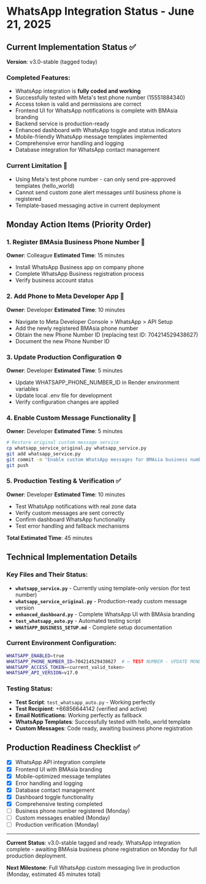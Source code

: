 # WhatsApp Integration Status - June 21, 2025

## Current Implementation Status ✅
**Version**: v3.0-stable (tagged today)

### Completed Features:
- WhatsApp integration is **fully coded and working**
- Successfully tested with Meta's test phone number (15551884340)
- Access token is valid and permissions are correct
- Frontend UI for WhatsApp notifications is complete with BMAsia branding
- Backend service is production-ready
- Enhanced dashboard with WhatsApp toggle and status indicators
- Mobile-friendly WhatsApp message templates implemented
- Comprehensive error handling and logging
- Database integration for WhatsApp contact management

### Current Limitation 🚧
- Using Meta's test phone number - can only send pre-approved templates (hello_world)
- Cannot send custom zone alert messages until business phone is registered
- Template-based messaging active in current deployment

## Monday Action Items (Priority Order)

### 1. Register BMAsia Business Phone Number 📱
**Owner**: Colleague
**Estimated Time**: 15 minutes
- Install WhatsApp Business app on company phone
- Complete WhatsApp Business registration process
- Verify business account status

### 2. Add Phone to Meta Developer App 🔧
**Owner**: Developer
**Estimated Time**: 10 minutes
- Navigate to Meta Developer Console > WhatsApp > API Setup
- Add the newly registered BMAsia phone number
- Obtain the new Phone Number ID (replacing test ID: 704214529438627)
- Document the new Phone Number ID

### 3. Update Production Configuration ⚙️
**Owner**: Developer
**Estimated Time**: 5 minutes
- Update WHATSAPP_PHONE_NUMBER_ID in Render environment variables
- Update local .env file for development
- Verify configuration changes are applied

### 4. Enable Custom Message Functionality 🚀
**Owner**: Developer
**Estimated Time**: 5 minutes
```bash
# Restore original custom message service
cp whatsapp_service_original.py whatsapp_service.py
git add whatsapp_service.py
git commit -m "Enable custom WhatsApp messages for BMAsia business number"
git push
```

### 5. Production Testing & Verification ✅
**Owner**: Developer
**Estimated Time**: 10 minutes
- Test WhatsApp notifications with real zone data
- Verify custom messages are sent correctly
- Confirm dashboard WhatsApp functionality
- Test error handling and fallback mechanisms

**Total Estimated Time**: 45 minutes

## Technical Implementation Details

### Key Files and Their Status:
- **`whatsapp_service.py`** - Currently using template-only version (for test number)
- **`whatsapp_service_original.py`** - Production-ready custom message version 
- **`enhanced_dashboard.py`** - Complete WhatsApp UI with BMAsia branding
- **`test_whatsapp_auto.py`** - Automated testing script
- **`WHATSAPP_BUSINESS_SETUP.md`** - Complete setup documentation

### Current Environment Configuration:
```bash
WHATSAPP_ENABLED=true
WHATSAPP_PHONE_NUMBER_ID=704214529438627  # ← TEST NUMBER - UPDATE MONDAY
WHATSAPP_ACCESS_TOKEN=<current_valid_token>
WHATSAPP_API_VERSION=v17.0
```

### Testing Status:
- **Test Script**: `test_whatsapp_auto.py` - Working perfectly
- **Test Recipient**: +66856644142 (verified and active)
- **Email Notifications**: Working perfectly as fallback
- **WhatsApp Templates**: Successfully tested with hello_world template
- **Custom Messages**: Code ready, awaiting business phone registration

## Production Readiness Checklist ✅
- [x] WhatsApp API integration complete
- [x] Frontend UI with BMAsia branding
- [x] Mobile-optimized message templates
- [x] Error handling and logging
- [x] Database contact management
- [x] Dashboard toggle functionality
- [x] Comprehensive testing completed
- [ ] Business phone number registered (Monday)
- [ ] Custom messages enabled (Monday)
- [ ] Production verification (Monday)

---
**Current Status**: v3.0-stable tagged and ready. WhatsApp integration complete - awaiting BMAsia business phone registration on Monday for full production deployment.

**Next Milestone**: Full WhatsApp custom messaging live in production (Monday, estimated 45 minutes total)